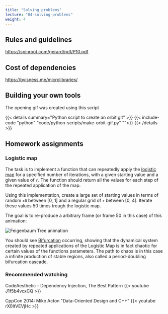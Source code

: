 ```yaml
---
title: "Solving problems"
lecture: "04-solving-problems"
weight: 4
---
```


## Rules and guidelines

https://spinroot.com/gerard/pdf/P10.pdf

## Cost of dependencies

https://bvisness.me/microlibraries/

## Building your own tools

The opening gif was created using this script

{{< details summary="Python script to create an orbit git" >}}
{{< include-code "python" "code/python-scripts/make-orbit-gif.py" "">}}
{{< /details >}}


## Homework assignments

### Logistic map

The task is to implement a function that can repeatedly apply the [logistic map](https://en.wikipedia.org/wiki/Logistic_map) for a specified number of iterations, with a given starting value and a given value of `r`. The function should return all the values for each step of the repeated application of the map. 

Using this implementation, create a large set of starting values in terms of random `x0` between [0, 1] and a regular grid of `r` between [0, 4]. Iterate these values 50 times trough the logistic map.

The goal is to re-produce a arbitrary frame (or frame 50 in this case) of this animation:

![Feigenbaum Tree animation](https://upload.wikimedia.org/wikipedia/commons/0/09/Feigenbaum_Tree.gif)

You should see [Bifurcation](https://en.wikipedia.org/wiki/Bifurcation_theory) occurring, showing that the dynamical system created by repeated applications of the Logistic Map is in fact chaotic for certain values of the functions parameters. The path to chaos is in this case a infinite production of stable regions, also called a period-doubling bifurcation cascade.

### Recommended watching

CodeAesthetic - Dependency Injection, The Best Pattern
{{< youtube J1f5b4vcxCQ >}}

CppCon 2014: Mike Acton "Data-Oriented Design and C++"
{{< youtube rX0ItVEVjHc >}}
